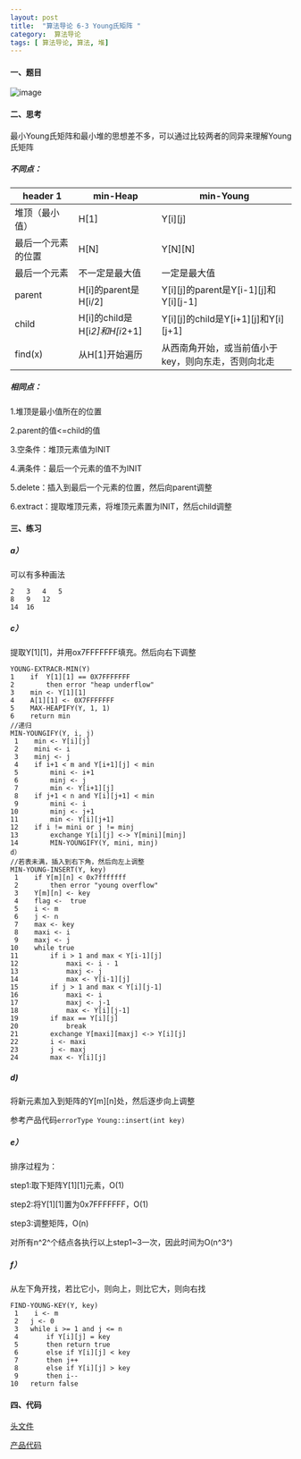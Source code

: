 ```yaml
---
layout: post
title:  "算法导论 6-3 Young氏矩阵 "
category:  算法导论
tags: [ 算法导论, 算法, 堆]
---
```


#### 一、题目

![image](http://img.my.csdn.net/uploads/201209/13/1347537936_2367.gif)

#### 二、思考

最小Young氏矩阵和最小堆的思想差不多，可以通过比较两者的同异来理解Young氏矩阵

<!-- more -->

##### 不同点：

header 1            | min-Heap                  | min-Young
---                 |---                        | ---
堆顶（最小值）      | H[1]                      | Y[i][j]
最后一个元素的位置  | H[N]                      | Y[N][N]
最后一个元素        | 不一定是最大值            | 一定是最大值
parent              | H[i]的parent是H[i/2]      | Y[i][j]的parent是Y[i-1][j]和Y[i][j-1]
child	            | H[i]的child是H[i*2]和H[i*2+1] | Y[i][j]的child是Y[i+1][j]和Y[i][j+1]
find(x)	            | 从H[1]开始遍历 | 从西南角开始，或当前值小于key，则向东走，否则向北走
 	 	 

##### 相同点：

1.堆顶是最小值所在的位置

2.parent的值<=child的值

3.空条件：堆顶元素值为INIT

4.满条件：最后一个元素的值不为INIT

5.delete：插入到最后一个元素的位置，然后向parent调整

6.extract：提取堆顶元素，将堆顶元素置为INIT，然后child调整

#### 三、练习

##### a）

可以有多种画法

```
2   3   4   5  
8   9   12    
14  16    
```

##### c）  

提取Y[1][1]，并用ox7FFFFFFF填充。然后向右下调整  

```
YOUNG-EXTRACR-MIN(Y)  
1    if  Y[1][1] == 0X7FFFFFFF  
2        then error "heap underflow"  
3    min <- Y[1][1]  
4    A[1][1] <- 0X7FFFFFFF  
5    MAX-HEAPIFY(Y, 1, 1)  
6    return min  
//递归  
MIN-YOUNGIFY(Y, i, j)  
 1    min <- Y[i][j]  
 2    mini <- i  
 3    minj <- j  
 4    if i+1 < m and Y[i+1][j] < min  
 5        mini <- i+1  
 6        minj <- j  
 7        min <- Y[i+1][j]  
 8    if j+1 < n and Y[i][j+1] < min  
 9        mini <- i  
10        minj <- j+1  
11        min <- Y[i][j+1]  
12    if i != mini or j != minj  
13        exchange Y[i][j] <-> Y[mini][minj]  
14        MIN-YOUNGIFY(Y, mini, minj)  
d）  
//若表未满，插入到右下角，然后向左上调整  
MIN-YOUNG-INSERT(Y, key)  
 1    if Y[m][n] < 0x7fffffff  
 2        then error "young overflow"  
 3    Y[m][n] <- key  
 4    flag <-  true  
 5    i <- m  
 6    j <- n  
 7    max <- key  
 8    maxi <- i  
 9    maxj <- j  
10    while true  
11        if i > 1 and max < Y[i-1][j]  
12            maxi <- i - 1  
13            maxj <- j  
14            max <- Y[i-1][j]  
15        if j > 1 and max < Y[i][j-1]  
16            maxi <- i  
17            maxj <- j-1  
18            max <- Y[i][j-1]  
19        if max == Y[i][j]  
20            break  
21        exchange Y[maxi][maxj] <-> Y[i][j]  
22        i <- maxi  
23        j <- maxj  
24        max <- Y[i][j]  
```

##### d)

将新元素加入到矩阵的Y[m][n]处，然后逐步向上调整

参考产品代码`errorType Young::insert(int key)`

##### e）

排序过程为：  
    
step1:取下矩阵Y[1][1]元素，O(1)  

step2:将Y[1][1]置为0x7FFFFFFF，O(1)  

step3:调整矩阵，O(n)  

对所有n^2^个结点各执行以上step1~3一次，因此时间为O(n^3^)  

##### f）  
    
从左下角开找，若比它小，则向上，则比它大，则向右找  

```
FIND-YOUNG-KEY(Y, key)  
 1    i <- m  
 2   j <- 0  
 3   while i >= 1 and j <= n  
 4       if Y[i][j] = key  
 5       then return true  
 6       else if Y[i][j] < key  
 7       then j++  
 8       else if Y[i][j] > key  
 9       then i--  
10   return false  
```

#### 四、代码

[头文件](https://github.com/windmissing/exerciseForAlgorithmSecond/blob/master/include/chapter6/Young.h)

[产品代码](https://github.com/windmissing/exerciseForAlgorithmSecond/blob/master/src/chapter6/Young.cpp)
